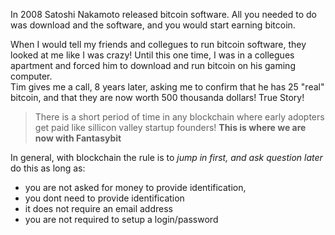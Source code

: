 In 2008 Satoshi Nakamoto released bitcoin software. All you needed to do was download and the software, and you would start earning bitcoin. 

When I would tell my friends and collegues to run bitcoin software, they looked at me like I was crazy! Until this one time, I was in a collegues apartment and forced him to download and run bitcoin on his gaming computer.   
Tim gives me a call, 8 years later, asking me to confirm that he has 25 "real" bitcoin, and that they are now worth 500 thousanda dollars! True Story! 

>There is a short period of time in any blockchain where early adopters get paid like sillicon valley startup founders! 
**This is where we are now with Fantasybit**

In general, with blockchain the rule is to _jump in first, and ask question later_  
do this as long as:
* you are not asked for money to provide identification, 
* you dont need to provide identification
* it does not require an email address 
* you are not required to setup a login/password 


